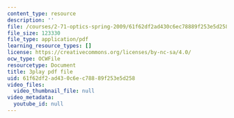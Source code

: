 ```yaml
---
content_type: resource
description: ''
file: /courses/2-71-optics-spring-2009/61f62df2ad430c6ec78889f253e5d258_MK5uZttfWfM.pdf
file_size: 123330
file_type: application/pdf
learning_resource_types: []
license: https://creativecommons.org/licenses/by-nc-sa/4.0/
ocw_type: OCWFile
resourcetype: Document
title: 3play pdf file
uid: 61f62df2-ad43-0c6e-c788-89f253e5d258
video_files:
  video_thumbnail_file: null
video_metadata:
  youtube_id: null
---
```

